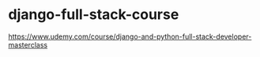 # django-full-stack-course
https://www.udemy.com/course/django-and-python-full-stack-developer-masterclass
